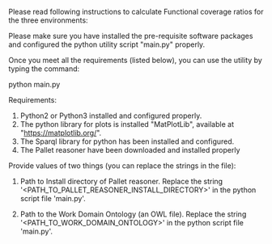 Please read following instructions to calculate Functional coverage ratios for the three environments:

Please make sure you have installed the pre-requisite software packages and configured the 
python utility script "main.py" properly.

Once you meet all the requirements (listed below), you can use the utility by typing the 
command:

python main.py

Requirements:
1. Python2 or Python3 installed and configured properly.
2. The python library for plots is installed "MatPlotLib", available at "https://matplotlib.org/".
3. The Sparql library for python has been installed and configured.
4. The Pallet reasoner have been downloaded and installed properly

Provide values of two things (you can replace the strings in the file):

1. Path to Install directory of Pallet reasoner. 
Replace the string '<PATH_TO_PALLET_REASONER_INSTALL_DIRECTORY>'
in the python script file 'main.py'.

2. Path to the Work Domain Ontology (an OWL file). Replace the string '<PATH_TO_WORK_DOMAIN_ONTOLOGY>'
in the python script file 'main.py'.
